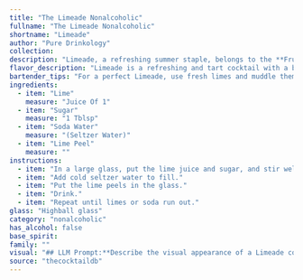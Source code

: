 ```yaml
---
title: "The Limeade Nonalcoholic"
fullname: "The Limeade Nonalcoholic"
shortname: "Limeade"
author: "Pure Drinkology"
collection:
description: "Limeade, a refreshing summer staple, belongs to the **Fruity Fizz** cocktail family. Its origins are debated, likely originating in the Caribbean or Southeast Asia, where limes are abundant.  It's a simple yet timeless combination of lime juice, sugar, soda water, and a touch of lime peel for aroma. "
flavor_description: "Limeade is a refreshing and tart cocktail with a bright, citrusy flavor.  The lime juice provides a sharp, tangy acidity, while the sugar balances it with a sweet touch. The soda water adds a light and bubbly texture, creating a refreshing and thirst-quenching experience.  A hint of lime peel provides an aromatic complexity, enhancing the overall citrusy profile. "
bartender_tips: "For a perfect Limeade, use fresh limes and muddle them gently to release oils for aroma.  Use a good quality sugar for sweetness and adjust to your taste.  Chill your soda water beforehand for a refreshing drink.  A simple garnish of a lime wheel or a twist of lime peel adds a beautiful touch. "
ingredients:
  - item: "Lime"
    measure: "Juice Of 1"
  - item: "Sugar"
    measure: "1 Tblsp"
  - item: "Soda Water"
    measure: "(Seltzer Water)"
  - item: "Lime Peel"
    measure: ""
instructions:
  - item: "In a large glass, put the lime juice and sugar, and stir well."
  - item: "Add cold seltzer water to fill."
  - item: "Put the lime peels in the glass."
  - item: "Drink."
  - item: "Repeat until limes or soda run out."
glass: "Highball glass"
category: "nonalcoholic"
has_alcohol: false
base_spirit:
family: ""
visual: "## LLM Prompt:**Describe the visual appearance of a Limeade cocktail. Use vivid language and imagery to capture its refreshing, vibrant nature. Consider the following elements:*** **Color:** What shades of green and yellow dominate the drink? Are there any hints of other colors from the lime peel?* **Texture:** Is the drink clear and sparkling, or does it have a more cloudy consistency? How does the ice affect the appearance?* **Garnish:**  Describe the lime peel garnish. Is it a simple twist, a wheel, or something more elaborate? How does it interact with the drink?* **Overall impression:** Convey the refreshing and summery vibe of the Limeade through your description. **Example:** Imagine a tall glass filled with a vibrant, sun-kissed green liquid, shimmering with tiny bubbles from the soda water. It's a symphony of citrus hues, ranging from the palest yellow to a verdant emerald. A delicate, almost translucent lime peel curls gracefully at the rim, its fragrant oil mingling with the sweet aroma of the drink.  The ice cubes clink gently against the glass, their frosted edges reflecting the light like miniature diamonds. "
source: "thecocktaildb"
---
```


